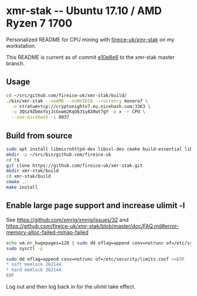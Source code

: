 # xmr-stak -- Ubuntu 17.10 / AMD Ryzen 7 1700

Personalized README for CPU mining with [fireice-uk/xmr-stak](https://github.com/fireice-uk/xmr-stak) on my workstation.

This README is current as of commit [e10e8e6](https://github.com/ctsrc/xmr-stak/commit/e10e8e67492cf3118af8b7d7609937e85e572305) to the xmr-stak master branch.

## Usage

```sh
cd ~/src/github.com/fireice-uk/xmr-stak/build/
./bin/xmr-stak --noAMD --noNVIDIA --currency monero7 \
  -o stratum+tcp://cryptonightv7.eu.nicehash.com:3363 \
  -u 3Qsz9ZbmxYojJcGxwm2KqG631yA38wt7gY -p x -r CPU \
  --use-nicehash -i 8037
```

## Build from source

```bash
sudo apt install libmicrohttpd-dev libssl-dev cmake build-essential libhwloc-dev
mkdir -p ~/src/bin/github.com/fireice-uk
cd !$
git clone https://github.com/fireice-uk/xmr-stak.git
mkdir xmr-stak/build
cd xmr-stak/build
cmake ..
make install
```

## Enable large page support and increase ulimit -l

See https://github.com/xmrig/xmrig/issues/32 and
https://github.com/fireice-uk/xmr-stak/blob/master/doc/FAQ.md#error-memory-alloc-failed-mmap-failed

```bash
echo vm.nr_hugepages=128 | sudo dd oflag=append conv=notrunc of=/etc/sysctl.conf
sudo sysctl -p

sudo dd oflag=append conv=notrunc of=/etc/security/limits.conf <<EOF
* soft memlock 262144
* hard memlock 262144
EOF
```

Log out and then log back in for the ulimit take effect.
